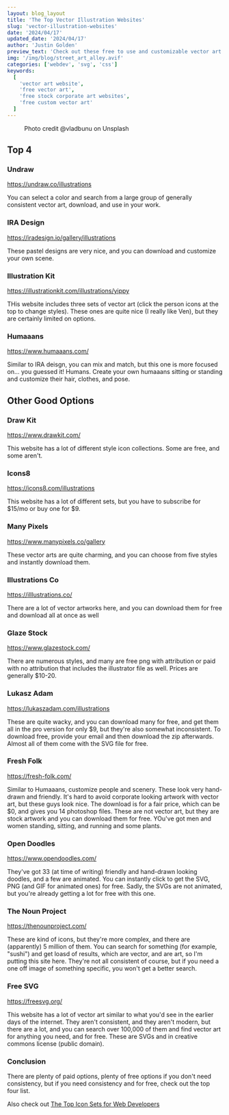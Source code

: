 ```yaml
---
layout: blog_layout
title: 'The Top Vector Illustration Websites'
slug: 'vector-illustration-websites'
date: '2024/04/17'
updated_date: '2024/04/17'
author: 'Justin Golden'
preview_text: 'Check out these free to use and customizable vector art websites for your next project'
img: '/img/blog/street_art_alley.avif'
categories: ['webdev', 'svg', 'css']
keywords:
  [
    'vector art website',
    'free vector art',
    'free stock corporate art websites',
    'free custom vector art'
  ]
---
```


<figure>
  <picture>
    <source type="image/avif" srcset="/img/blog/street_art_alley.avif" alt="" />
    <img src="/img/blog/street_art_alley.jpg" alt="">
  </picture>
  <figcaption>Photo credit @vladbunu on Unsplash</figcaption>
</figure>

## Top 4

### Undraw

https://undraw.co/illustrations

You can select a color and search from a large group of generally consistent vector art, download, and use in your work.

### IRA Design

https://iradesign.io/gallery/illustrations

These pastel designs are very nice, and you can download and customize your own scene.

### Illustration Kit

https://illustrationkit.com/illustrations/yippy

THis website includes three sets of vector art (click the person icons at the top to change styles). These ones are quite nice (I really like Ven), but they are certainly limited on options.

### Humaaans

https://www.humaaans.com/

Similar to IRA deisgn, you can mix and match, but this one is more focused on... you guessed it! Humans. Create your own humaaans sitting or standing and customize their hair, clothes, and pose.

## Other Good Options

### Draw Kit

https://www.drawkit.com/

This website has a lot of different style icon collections. Some are free, and some aren't.

### Icons8

https://icons8.com/illustrations

This website has a lot of different sets, but you have to subscribe for $15/mo or buy one for $9.

### Many Pixels

https://www.manypixels.co/gallery

These vector arts are quite charming, and you can choose from five styles and instantly download them.

### Illustrations Co

https://illlustrations.co/

There are a lot of vector artworks here, and you can download them for free and download all at once as well

### Glaze Stock

https://www.glazestock.com/

There are numerous styles, and many are free png with attribution or paid with no attribution that includes the illustrator file as well. Prices are generally $10-20.

### Lukasz Adam

https://lukaszadam.com/illustrations

These are quite wacky, and you can download many for free, and get them all in the pro version for only $9, but they're also somewhat inconsistent. To download free, provide your email and then download the zip afterwards. Almost all of them come with the SVG file for free.

### Fresh Folk

https://fresh-folk.com/

Similar to Humaaans, customize people and scenery. These look very hand-drawn and friendly. It's hard to avoid corporate looking artwork with vector art, but these guys look nice. The download is for a fair price, which can be $0, and gives you 14 photoshop files. These are not vector art, but they are stock artwork and you can download them for free. YOu've got men and women standing, sitting, and running and some plants.

### Open Doodles

https://www.opendoodles.com/

They've got 33 (at time of writing) friendly and hand-drawn looking doodles, and a few are animated. You can instantly click to get the SVG, PNG (and GIF for animated ones) for free. Sadly, the SVGs are not animated, but you're already getting a lot for free with this one.

### The Noun Project

https://thenounproject.com/

These are kind of icons, but they're more complex, and there are (apparently) 5 million of them. You can search for something (for example, "sushi") and get loasd of results, which are vector, and are art, so I'm putting this site here. They're not all consistent of course, but if you need a one off image of something specific, you won't get a better search.

### Free SVG

https://freesvg.org/

This website has a lot of vector art similar to what you'd see in the earlier days of the internet. They aren't consistent, and they aren't modern, but there are a lot, and you can search over 100,000 of them and find vector art for anything you need, and for free. These are SVGs and in creative commons license (public domain).

### Conclusion

There are plenty of paid options, plenty of free options if you don't need consistency, but if you need consistency and for free, check out the top four list.

Also check out [The Top Icon Sets for Web Developers](/blog/top-icon-sets-web-developers)
